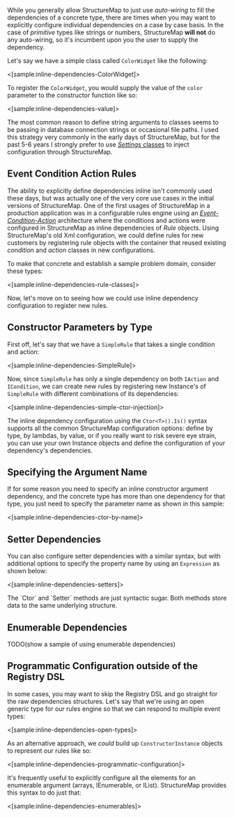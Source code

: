 <!--Title: Inline Dependencies-->
<!--Url: inline-dependencies-->

While you generally allow StructureMap to just use _auto-wiring_ to fill the dependencies of a concrete type, there are times
when you may want to explicitly configure individual dependencies on a case by case basis. In the case of _primitive_ types
like strings or numbers, StructureMap **will not** do any auto-wiring, so it's incumbent upon you the user to supply the dependency.

Let's say we have a simple class called `ColorWidget` like the following:

<[sample:inline-dependencies-ColorWidget]>

To register the `ColorWidget`, you would supply the value of the `color` parameter to the constructor function like so:

<[sample:inline-dependencies-value]>

<div class="alert alert-info" role="alert">
The most common reason to define string arguments to classes seems to be passing in database connection strings or occasional file paths. 
I used this strategy very commonly in the early days of StructureMap, but for the past 5-6 years I strongly prefer to use <a href="http://jeremydmiller.com/2014/11/07/strong_typed_configuration/"><i>Settings</i> classes</a>
to inject configuration through StructureMap.
</div>

## Event Condition Action Rules

The ability to explicitly define dependencies inline isn't commonly used these days, but was actually one of the very core use cases in the initial versions of StructureMap. One of the first usages of StructureMap in a production application was in a configurable rules engine using an <i><a href="http://en.wikipedia.org/wiki/Event_condition_action">Event-Condition-Action</a></i> architecture where the conditions and actions were configured in StructureMap as inline dependencies of _Rule_ objects. Using StructureMap's old Xml configuration, we could define rules for new customers by registering rule objects with the container that reused existing _condition_ and _action_ classes in new configurations.

To make that concrete and establish a sample problem domain, consider these types:

<[sample:inline-dependencies-rule-classes]>

Now, let's move on to seeing how we could use inline dependency configuration to register new rules.



## Constructor Parameters by Type

First off, let's say that we have a `SimpleRule` that takes a single condition and action:

<[sample:inline-dependencies-SimpleRule]>

Now, since `SimpleRule` has only a single dependency on both `IAction` and `ICondition`, we can create new rules by registering new Instance's
of `SimpleRule` with different combinations of its dependencies:

<[sample:inline-dependencies-simple-ctor-injection]>

The inline dependency configuration using the `Ctor<T>().Is()` syntax supports all the common StructureMap configuration options: define by type, by lambdas, by value, or if you really want to risk severe eye strain, you can use your own Instance objects and define the configuration of your dependency's dependencies.


## Specifying the Argument Name

If for some reason you need to specify an inline constructor argument dependency, and the concrete type has more than one dependency for that type, 
you just need to specify the parameter name as shown in this sample:

<[sample:inline-dependencies-ctor-by-name]>

## Setter Dependencies

You can also configure setter dependencies with a similar syntax, but with additional options to specify the property name 
by using an `Expression` as shown below:

<[sample:inline-dependencies-setters]>

<div class="alert alert-info" role="alert">The `Ctor` and `Setter` methods are just syntactic sugar. Both methods store data to the same underlying structure. </div>


## Enumerable Dependencies

TODO(show a sample of using enumerable dependencies)


## Programmatic Configuration outside of the Registry DSL

In some cases, you may want to skip the Registry DSL and go straight for the raw dependencies structures. Let's say that
we're using an open generic type for our rules engine so that we can respond to multiple event types:

<[sample:inline-dependencies-open-types]>

As an alternative approach, we _could_ build up `ConstructorInstance` objects to represent our rules like so:

<[sample:inline-dependencies-programmatic-configuration]>

It's frequently useful to explicitly configure all the elements for an enumerable argument (arrays, IEnumerable, or IList). 
StructureMap provides this syntax to do just that:

<[sample:inline-dependencies-enumerables]>


